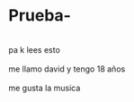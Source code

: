 # Prueba-
<br> pa k lees esto </br>
<br> me llamo david y tengo 18 años </br>
<br> me gusta la musica </br>

